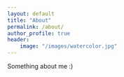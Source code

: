```yaml
---
layout: default
title: "About"
permalink: /about/
author_profile: true
header:
    image: "/images/watercolor.jpg"
---
```


Something about me :)